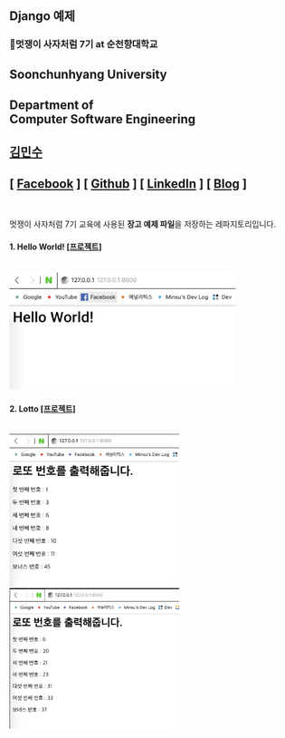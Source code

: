 ## Django 예제

### 🦁멋쟁이 사‍자처럼 7기 at 순천향대학교

## Soonchunhyang University
Department of<br/> Computer Software Engineering
------------------------------------------

##  [김민수](https://github.com/alstn2468)
## [ [Facebook](https://www.facebook.com/profile.php?id=100003769223078) ] [ [Github](https://github.com/alstn2468) ] [ [LinkedIn](https://www.linkedin.com/in/minsu-kim-336289160/) ] [ [Blog](https://alstn2468.github.io/) ]<br/>

<br/>

멋쟁이 사자처럼 7기 교육에 사용된 **장고 예제 파일**을 저장하는 레파지토리입니다.

#### 1. Hello World! [[프로젝트]](https://github.com/LikeLionSCH/Django_Example/tree/master/firstproject)

<br/>
<img src="/result_image/helloworld.png" width="400" height="auto">


#### 2. Lotto [[프로젝트]](https://github.com/LikeLionSCH/Django_Example/tree/master/secondproject)

<br/>
<img src="/result_image/lotto1.png" width="300" height="auto" alt="아직 안만듬">
<img src="/result_image/lotto2.png" width="300" height="auto" alt="아직 안만듬">
